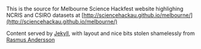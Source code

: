 This is the source for Melbourne Science Hackfest website highlighing NCRIS and CSIRO datasets at [http://sciencehackau.github.io/melbourne/](http://sciencehackau.github.io/melbourne/)

Content served by [Jekyll](http://jekyllrb.com/docs/), with layout and nice bits stolen shamelessly from [Rasmus Andersson](https://github.com/rsms/rsms.github.com)
